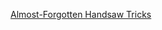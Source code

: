 [Almost-Forgotten Handsaw Tricks](https://www.popularwoodworking.com/techniques/almost-forgotten-handsaw-tricks-2/)

